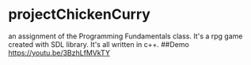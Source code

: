 # projectChickenCurry
an assignment of the Programming Fundamentals class. It's a rpg game created with SDL library. It's all written in c++.
##Demo
https://youtu.be/3BzhLfMVkTY
